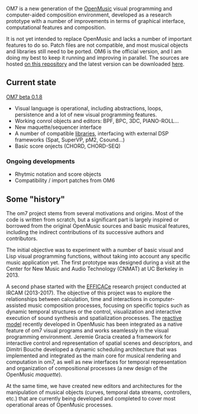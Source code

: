 

OM7 is a new generation of the [OpenMusic](http://repmus.ircam.fr/openmusic/) visual programming and computer-aided composition environment, developed as a research prototype with a number of improvements in terms of graphical interface, computational features and composition.

It is not yet intended to replace OpenMusic and lacks a number of important features to do so. Patch files are not compatible, and most musical objects and libraries still need to be ported. OM6 is the official version, and I am doing my best to keep it running and improving in parallel. The sources are hosted [on this repository](https://github.com/openmusic-project/OM6/) and the latest version can be downloaded [here](https://github.com/openmusic-project/OM6/releases/latest).

## Current state

[OM7 beta 0.1.8](https://github.com/openmusic-project/om7/releases/latest)

  * Visual language is operational, including abstractions, loops, persistence and a lot of new visual programming features.
  * Working conrol objects and editors: BPF, BPC, 3DC, PIANO-ROLL...
  * New maquette/sequencer interface
  * A number of compatible [libraries](Libraries), interfacing with external DSP frameworks (Spat, SuperVP, pM2, Csound...) 
  * Basic score onjects (CHORD, CHORD-SEQ)

### Ongoing developments

  * Rhytmic notation and score objects
  * Compatibility / import patches from OM6

## Some "history"

The om7 project stems from several motivations and origins. Most of the code is written from scratch, but a significant part is largely inspired or borrowed from the original OpenMusic sources and basic musical features, including the indirect contributions of its successive authors and contributors.

The initial objective was to experiment with a number of basic visual and Lisp visual programming functions, without taking into account any specific music application yet.
The first prototype was designed during a visit at the Center for New Music and Audio Technology (CNMAT) at UC Berkeley in 2013.

A second phase started with the [EFFICACe](http://repmus.ircam.fr/efficace/) research project conducted at IRCAM (2013-2017). The objective of this project was to explore the relationships between calculation, time and interactions in computer-assisted music composition processes, focusing on specific topics such as dynamic temporal structures or the control, visualization and interactive execution of sound synthesis and spatialization processes. 
The [reactive model](https://hal.archives-ouvertes.fr/hal-00959312) recently developed in OpenMusic has been integrated as a native feature of om7 visual programs and works seamlessly in the visual programming environment.
Jeremie Gracia created a framework for interactive control and representation of spatial scenes and descriptors, and Dimitri Bouche developed a dynamic scheduling architecture that was implemented and integrated as the main core for musical rendering and computation in om7, as well as new interfaces for temporal representation and organization of compositional processes (a new design of the OpenMusic _maquette_).

At the same time, we have created new editors and architectures for the manipulation of musical objects (curves, temporal data streams, controllers, etc.) that are currently being developed and completed to cover most operational areas of OpenMusic processes.

